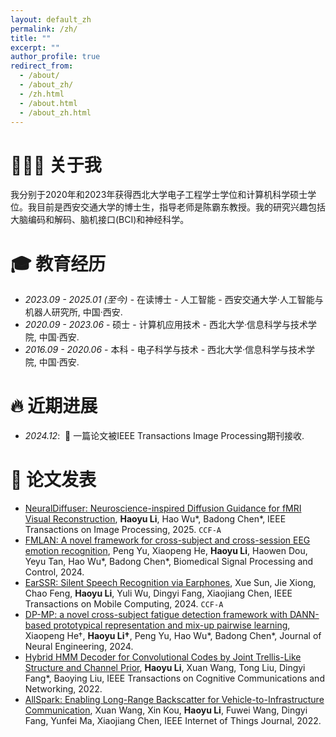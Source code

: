 ```yaml
---
layout: default_zh
permalink: /zh/
title: ""
excerpt: ""
author_profile: true
redirect_from: 
  - /about/
  - /about_zh/
  - /zh.html
  - /about.html
  - /about_zh.html
---
```


<!-- {% if site.google_scholar_stats_use_cdn %}
{% assign gsDataBaseUrl = "https://cdn.jsdelivr.net/gh/" | append: site.repository | append: "@" %}
{% else %}
{% assign gsDataBaseUrl = "https://raw.githubusercontent.com/" | append: site.repository | append: "/" %}
{% endif %}
{% assign url = gsDataBaseUrl | append: "google-scholar-stats/gs_data_shieldsio.json" %} -->

<span class='anchor' id='-about-me'></span>

# 👨🏻‍🎓 关于我

我分别于2020年和2023年获得西北大学电子工程学士学位和计算机科学硕士学位。我目前是西安交通大学的博士生，指导老师是陈霸东教授。我的研究兴趣包括大脑编码和解码、脑机接口(BCI)和神经科学。

# 🎓 教育经历
- *2023.09 - 2025.01 (至今)* - 在读博士 - 人工智能 - 西安交通大学·人工智能与机器人研究所, 中国·西安. 
- *2020.09 - 2023.06* - 硕士 - 计算机应用技术 - 西北大学·信息科学与技术学院, 中国·西安. 
- *2016.09 - 2020.06* - 本科 - 电子科学与技术 - 西北大学·信息科学与技术学院, 中国·西安. 

# 🔥 近期进展

- *2024.12*: &nbsp;🎉 一篇论文被IEEE Transactions Image Processing期刊接收. 

# 📝 论文发表 

- [NeuralDiffuser: Neuroscience-inspired Diffusion Guidance for fMRI Visual Reconstruction](https://arxiv.org/abs/2402.13809), **Haoyu Li**, Hao Wu\*, Badong Chen\*, IEEE Transactions on Image Processing, 2025. ``CCF-A``
- [FMLAN: A novel framework for cross-subject and cross-session EEG emotion recognition](https://www.sciencedirect.com/science/article/abs/pii/S1746809424009704?via%3Dihub), Peng Yu, Xiaopeng He, **Haoyu Li**, Haowen Dou, Yeyu Tan, Hao Wu\*, Badong Chen\*, Biomedical Signal Processing and Control, 2024.
- [EarSSR: Silent Speech Recognition via Earphones](https://ieeexplore.ieee.org/document/10411110), Xue Sun, Jie Xiong, Chao Feng, **Haoyu Li**, Yuli Wu, Dingyi Fang, Xiaojiang Chen, IEEE Transactions on Mobile Computing, 2024. ``CCF-A``
- [DP-MP: a novel cross-subject fatigue detection framework with DANN-based prototypical representation and mix-up pairwise learning](https://iopscience.iop.org/article/10.1088/1741-2552/ad618a), Xiaopeng He†, **Haoyu Li†**, Peng Yu, Hao Wu\*, Badong Chen\*, Journal of Neural Engineering, 2024.
- [Hybrid HMM Decoder for Convolutional Codes by Joint Trellis-Like Structure and Channel Prior](https://ieeexplore.ieee.org/document/9943994), **Haoyu Li**, Xuan Wang, Tong Liu, Dingyi Fang\*, Baoying Liu, IEEE Transactions on Cognitive Communications and Networking, 2022.
- [AllSpark: Enabling Long-Range Backscatter for Vehicle-to-Infrastructure Communication](https://ieeexplore.ieee.org/document/9863663), Xuan Wang, Xin Kou, **Haoyu Li**, Fuwei Wang, Dingyi Fang, Yunfei Ma, Xiaojiang Chen, IEEE Internet of Things Journal, 2022.

<!-- # 🎖 荣誉奖励
- *2021.10* Lorem ipsum dolor sit amet, consectetur adipiscing elit. Vivamus ornare aliquet ipsum, ac tempus justo dapibus sit amet. 
- *2021.09* Lorem ipsum dolor sit amet, consectetur adipiscing elit. Vivamus ornare aliquet ipsum, ac tempus justo dapibus sit amet. 

# 💬 特邀报告
- *2021.06*, Lorem ipsum dolor sit amet, consectetur adipiscing elit. Vivamus ornare aliquet ipsum, ac tempus justo dapibus sit amet. 
- *2021.03*, Lorem ipsum dolor sit amet, consectetur adipiscing elit. Vivamus ornare aliquet ipsum, ac tempus justo dapibus sit amet.  \| [\[video\]](https://github.com/)

# 💻 社会兼职
- *2019.05 - 2020.02*, [Lorem](https://github.com/), China. -->